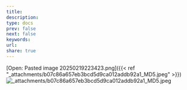 ```yaml
---
title: 
description: 
type: docs
prev: false
next: false
keywords: 
url: 
share: true
---
```

[Open: Pasted image 20250219223423.png]({{< ref "_attachments/b07c86a657eb3bcd5d9ca012addb92a1_MD5.jpeg" >}})
![_attachments/b07c86a657eb3bcd5d9ca012addb92a1_MD5.jpeg](/images/_attachments/b07c86a657eb3bcd5d9ca012addb92a1_MD5.jpeg)